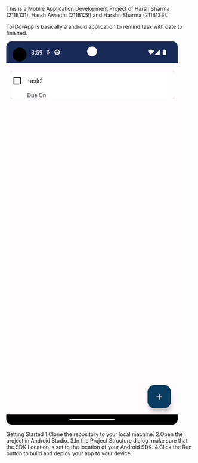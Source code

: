 This is a Mobile Application Development Project of Harsh Sharma (211B131), Harsh Awasthi (211B129) and Harshit Sharma (211B133).

To-Do-App is basically a android application to remind task with date to finished.


![img.png](img.png)

Getting Started
1.Clone the repository to your local machine.
2.Open the project in Android Studio.
3.In the Project Structure dialog, make sure that the SDK Location is set to the location of your Android SDK.
4.Click the Run button to build and deploy your app to your device.